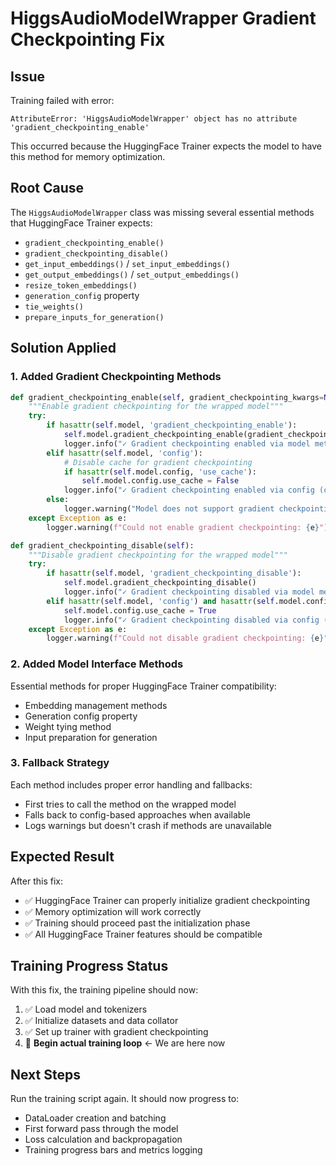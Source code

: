 # HiggsAudioModelWrapper Gradient Checkpointing Fix

## Issue
Training failed with error:
```
AttributeError: 'HiggsAudioModelWrapper' object has no attribute 'gradient_checkpointing_enable'
```

This occurred because the HuggingFace Trainer expects the model to have this method for memory optimization.

## Root Cause
The `HiggsAudioModelWrapper` class was missing several essential methods that HuggingFace Trainer expects:
- `gradient_checkpointing_enable()`
- `gradient_checkpointing_disable()`
- `get_input_embeddings()` / `set_input_embeddings()`
- `get_output_embeddings()` / `set_output_embeddings()`
- `resize_token_embeddings()`
- `generation_config` property
- `tie_weights()`
- `prepare_inputs_for_generation()`

## Solution Applied

### 1. Added Gradient Checkpointing Methods
```python
def gradient_checkpointing_enable(self, gradient_checkpointing_kwargs=None):
    """Enable gradient checkpointing for the wrapped model"""
    try:
        if hasattr(self.model, 'gradient_checkpointing_enable'):
            self.model.gradient_checkpointing_enable(gradient_checkpointing_kwargs)
            logger.info("✓ Gradient checkpointing enabled via model method")
        elif hasattr(self.model, 'config'):
            # Disable cache for gradient checkpointing
            if hasattr(self.model.config, 'use_cache'):
                self.model.config.use_cache = False
            logger.info("✓ Gradient checkpointing enabled via config (cache disabled)")
        else:
            logger.warning("Model does not support gradient checkpointing")
    except Exception as e:
        logger.warning(f"Could not enable gradient checkpointing: {e}")

def gradient_checkpointing_disable(self):
    """Disable gradient checkpointing for the wrapped model"""
    try:
        if hasattr(self.model, 'gradient_checkpointing_disable'):
            self.model.gradient_checkpointing_disable()
            logger.info("✓ Gradient checkpointing disabled via model method")
        elif hasattr(self.model, 'config') and hasattr(self.model.config, 'use_cache'):
            self.model.config.use_cache = True
            logger.info("✓ Gradient checkpointing disabled via config (cache enabled)")
    except Exception as e:
        logger.warning(f"Could not disable gradient checkpointing: {e}")
```

### 2. Added Model Interface Methods
Essential methods for proper HuggingFace Trainer compatibility:
- Embedding management methods
- Generation config property
- Weight tying method
- Input preparation for generation

### 3. Fallback Strategy
Each method includes proper error handling and fallbacks:
- First tries to call the method on the wrapped model
- Falls back to config-based approaches when available
- Logs warnings but doesn't crash if methods are unavailable

## Expected Result
After this fix:
- ✅ HuggingFace Trainer can properly initialize gradient checkpointing
- ✅ Memory optimization will work correctly
- ✅ Training should proceed past the initialization phase
- ✅ All HuggingFace Trainer features should be compatible

## Training Progress Status
With this fix, the training pipeline should now:
1. ✅ Load model and tokenizers 
2. ✅ Initialize datasets and data collator
3. ✅ Set up trainer with gradient checkpointing
4. 🚀 **Begin actual training loop** ← We are here now

## Next Steps
Run the training script again. It should now progress to:
- DataLoader creation and batching
- First forward pass through the model
- Loss calculation and backpropagation
- Training progress bars and metrics logging